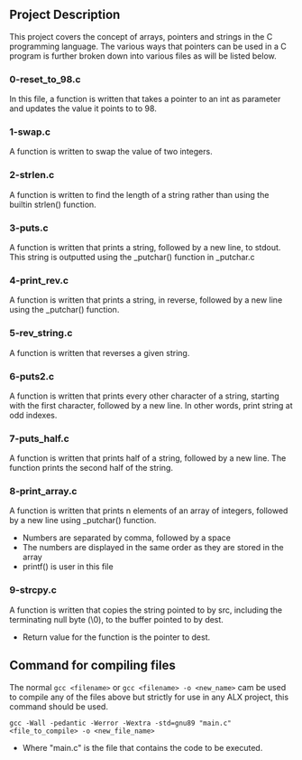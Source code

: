 ## Project Description
This project covers the concept of arrays, pointers and strings in the C programming language. The various ways that pointers can be used in a C program is further broken down into various files as will be listed below.

### 0-reset_to_98.c
In this file, a function is written that takes a pointer to an int as parameter and updates the value it points to to 98.

### 1-swap.c
A function is written to swap the value of two integers.

### 2-strlen.c
A function is written to find the length of a string rather than using the builtin strlen() function.

### 3-puts.c
A function is written that prints a string, followed by a new line, to stdout. This string is outputted using the _putchar() function in _putchar.c

### 4-print_rev.c
A function is written that prints a string, in reverse, followed by a new line using the _putchar() function.

### 5-rev_string.c
A function is written that reverses a given string.

### 6-puts2.c
A function is written that prints every other character of a string, starting with the first character, followed by a new line. In other words, print string at odd indexes.

### 7-puts_half.c
A function is written that prints half of a string, followed by a new line. The function prints the second half of the string.

### 8-print_array.c
A function is written that prints n elements of an array of integers, followed by a new line using _putchar() function.
* Numbers are separated by comma, followed by a space
* The numbers are displayed in the same order as they are stored in the array
* printf() is user in this file

### 9-strcpy.c
A function is written that copies the string pointed to by src, including the terminating null byte (\0), to the buffer pointed to by dest.
* Return value for the function is the pointer to dest.

## Command for compiling files
The normal `gcc <filename>` or `gcc <filename> -o <new_name>` cam be used to compile any of the files above but strictly for use in any ALX project, this command should be used.

`gcc -Wall -pedantic -Werror -Wextra -std=gnu89 "main.c" <file_to_compile> -o <new_file_name>`

* Where "main.c" is the file that contains the code to be executed.
